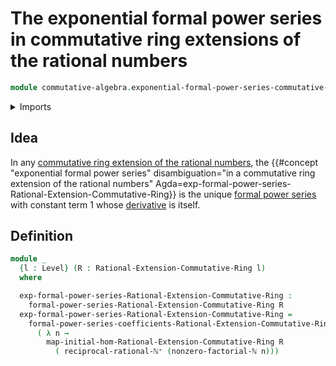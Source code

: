 # The exponential formal power series in commutative ring extensions of the rational numbers

```agda
module commutative-algebra.exponential-formal-power-series-commutative-ring-extensions-rational-numbers where
```

<details><summary>Imports</summary>

```agda
open import commutative-algebra.commutative-ring-extensions-rational-numbers
open import commutative-algebra.formal-power-series-commutative-ring-extensions-rational-numbers

open import elementary-number-theory.factorials
open import elementary-number-theory.natural-numbers
open import elementary-number-theory.unit-fractions-rational-numbers

open import foundation.dependent-pair-types
open import foundation.universe-levels
```

</details>

## Idea

In any
[commutative ring extension of the rational numbers](commutative-algebra.commutative-ring-extensions-rational-numbers.md),
the
{{#concept "exponential formal power series" disambiguation="in a commutative ring extension of the rational numbers" Agda=exp-formal-power-series-Rational-Extension-Commutative-Ring}}
is the unique
[formal power series](commutative-algebra.formal-power-series-commutative-ring-extensions-rational-numbers.md)
with constant term 1 whose
[derivative](commutative-algebra.derivatives-formal-power-series-commutative-rings.md)
is itself.

## Definition

```agda
module _
  {l : Level} (R : Rational-Extension-Commutative-Ring l)
  where

  exp-formal-power-series-Rational-Extension-Commutative-Ring :
    formal-power-series-Rational-Extension-Commutative-Ring R
  exp-formal-power-series-Rational-Extension-Commutative-Ring =
    formal-power-series-coefficients-Rational-Extension-Commutative-Ring R
      ( λ n →
        map-initial-hom-Rational-Extension-Commutative-Ring R
          ( reciprocal-rational-ℕ⁺ (nonzero-factorial-ℕ n)))
```
